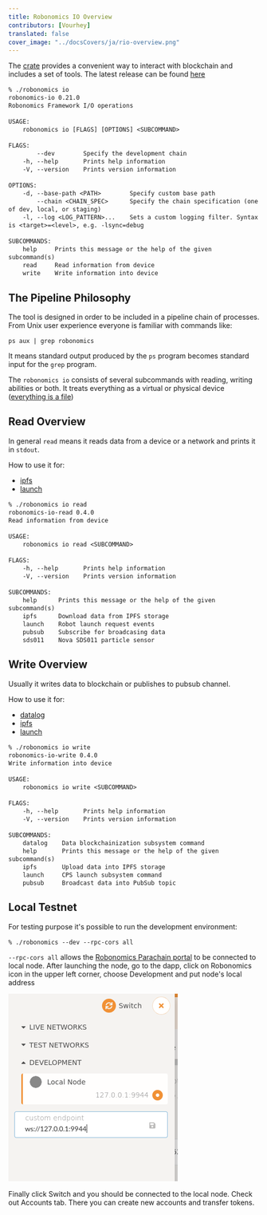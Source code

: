 ```yaml
---
title: Robonomics IO Overview
contributors: [Vourhey]
translated: false
cover_image: "../docsCovers/ja/rio-overview.png"
---
```


The [crate](https://crates.robonomics.network/robonomics_io/index.html) provides a convenient way to interact with blockchain and includes a set of tools. The latest release can be found [here](https://github.com/airalab/robonomics/releases)

```
% ./robonomics io
robonomics-io 0.21.0
Robonomics Framework I/O operations

USAGE:
    robonomics io [FLAGS] [OPTIONS] <SUBCOMMAND>

FLAGS:
        --dev        Specify the development chain
    -h, --help       Prints help information
    -V, --version    Prints version information

OPTIONS:
    -d, --base-path <PATH>        Specify custom base path
        --chain <CHAIN_SPEC>      Specify the chain specification (one of dev, local, or staging)
    -l, --log <LOG_PATTERN>...    Sets a custom logging filter. Syntax is <target>=<level>, e.g. -lsync=debug

SUBCOMMANDS:
    help     Prints this message or the help of the given subcommand(s)
    read     Read information from device
    write    Write information into device
```

## The Pipeline Philosophy 

The tool is designed in order to be included in a pipeline chain of processes. From Unix user experience everyone is familiar with commands like:

```
ps aux | grep robonomics
```

It means standard output produced by the `ps` program becomes standard input for the `grep` program. 

The `robonomics io` consists of several subcommands with reading, writing abilities or both. It treats everything as a virtual or physical device ([everything is a file](https://en.wikipedia.org/wiki/Everything_is_a_file))

## Read Overview

In general `read` means it reads data from a device or a network and prints it in `stdout`.

How to use it for:

* [ipfs](/docs/rio-ipfs)
* [launch](/docs/rio-launch)

```
% ./robonomics io read
robonomics-io-read 0.4.0
Read information from device

USAGE:
    robonomics io read <SUBCOMMAND>

FLAGS:
    -h, --help       Prints help information
    -V, --version    Prints version information

SUBCOMMANDS:
    help      Prints this message or the help of the given subcommand(s)
    ipfs      Download data from IPFS storage
    launch    Robot launch request events
    pubsub    Subscribe for broadcasing data
    sds011    Nova SDS011 particle sensor
```

## Write Overview

Usually it writes data to blockchain or publishes to pubsub channel. 

How to use it for:

* [datalog](/docs/rio-datalog)
* [ipfs](/docs/rio-ipfs)
* [launch](/docs/rio-launch)

```
% ./robonomics io write
robonomics-io-write 0.4.0
Write information into device

USAGE:
    robonomics io write <SUBCOMMAND>

FLAGS:
    -h, --help       Prints help information
    -V, --version    Prints version information

SUBCOMMANDS:
    datalog    Data blockchainization subsystem command
    help       Prints this message or the help of the given subcommand(s)
    ipfs       Upload data into IPFS storage
    launch     CPS launch subsystem command
    pubsub     Broadcast data into PubSub topic
```

## Local Testnet

For testing purpose it's possible to run the development environment:

```
% ./robonomics --dev --rpc-cors all
```

`--rpc-cors all` allows the [Robonomics Parachain portal](https://polkadot.js.org/apps/?rpc=wss%3A%2F%2Fkusama.rpc.robonomics.network%2F#/) to be connected to local node. After launching the node, go to the dapp, click on Robonomics icon in the upper left corner, choose Development and put node's local address

![Robonomics Dapp Connect to Local Node](../images/robonomics-dapp-connect-local.jpg "Robonomics Dapp Connect to Local Node")

Finally click Switch and you should be connected to the local node. Check out Accounts tab. There you can create new accounts and transfer tokens.

